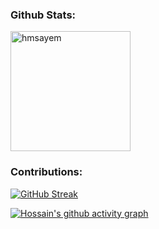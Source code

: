 ### Github Stats: 
<p>
    <a href="https://github.com/hmsayem"><img align="center" src="https://github-readme-stats.vercel.app/api?username=hmsayem&show_icons=true&locale=en&theme=react" alt="hmsayem" height="192px"/> </a>
</p>

### Contributions:

[![GitHub Streak](https://github-readme-streak-stats.herokuapp.com/?user=hmsayem&theme=react)](https://git.io/streak-stats)

[![Hossain's github activity graph](https://github-readme-activity-graph.cyclic.app/graph?username=hmsayem)](https://github.com/ashutosh00710/github-readme-activity-graph)

